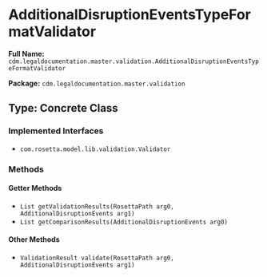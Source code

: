 # AdditionalDisruptionEventsTypeFormatValidator

**Full Name:** `cdm.legaldocumentation.master.validation.AdditionalDisruptionEventsTypeFormatValidator`

**Package:** `cdm.legaldocumentation.master.validation`

## Type: Concrete Class

### Implemented Interfaces

- `com.rosetta.model.lib.validation.Validator`

### Methods

#### Getter Methods

- `List getValidationResults(RosettaPath arg0, AdditionalDisruptionEvents arg1)`
- `List getComparisonResults(AdditionalDisruptionEvents arg0)`

#### Other Methods

- `ValidationResult validate(RosettaPath arg0, AdditionalDisruptionEvents arg1)`

